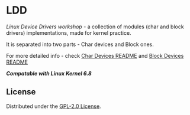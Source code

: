 # LDD

*Linux Device Drivers workshop* - a collection of modules (char and block drivers) implementations, made for kernel practice. 

It is separated into two parts - Char devices and Block ones.

For more detailed info - check [Char Devices README](https://github.com/qrutyy/ldd/tree/main/chardev/README.md) and [Block Devices README](https://github.com/qrutyy/ldd/tree/main/blockdev/README.md)

***Compatable with Linux Kernel 6.8***

## License

Distributed under the [GPL-2.0 License](https://github.com/qrutyy/ldd/blob/main/LICENSE). 
